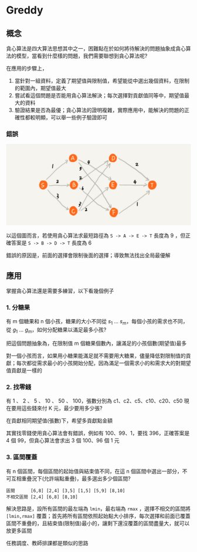 # Greddy

## 概念

貪心算法是四大算法思想其中之一，困難點在於如何將待解決的問題抽象成貪心算法的模型，當看到什麼樣的問題，我們需要聯想到貪心算法呢?

在應用的步驟上，

1. 當針對一組資料，定義了期望值與限制值，希望能從中選出幾個資料，在限制的範圍內，期望值最大
2. 嘗試看這個問題是否能用貪心算法解決；每次選擇對貢獻值同等中，期望值最大的資料
3. 驗證結果是否為最優；貪心算法的證明複雜，實際應用中，能解決的問題的正確性都較明顯，可以舉一些例子驗證即可

### 錯誤

![image-20200618220343112](./pic/image-20200618220343112.png)

以這個圖而言，若使用貪心算法求最短路徑為 `S -> A -> E -> T` 長度為 9 ，但正確答案是 `S -> B -> D -> T` 長度為 6  

錯誤的原因是，前面的選擇會限制後面的選擇；導致無法找出全局最優解

## 應用

掌握貪心算法還是需要多練習，以下看幾個例子

### 1. 分糖果

有 m 個糖果和 n 個小孩，糖果的大小不同從 $s_1$ … $s_m$，每個小孩的需求也不同，從 $g_1$ … $g_m$，如何分配糖果以滿足最多小孩?  

把這個問題抽象為，在限制值 m 個糖果個數內，讓滿足的小孩個數(期望值)最多  

對一個小孩而言，如果用小糖果能滿足就不需要用大糖果，儘量降低對限制值的貢獻；每次都從需求最小的小孩開始分配，因為滿足一個需求小的和需求大的對期望值貢獻是一樣的

### 2. 找零錢

有 1 、 2 、 5 、 10 、 50 、 100，張數分別為 c1、c2、c5、c10、c20、c50 現在要用這些錢來付 K 元，最少要用多少張?  

在貢獻相同期望值(張數)下，希望多貢獻點金額  

其實找零錢使用貪心算法會有錯誤，例如有 100、99、1，要找 396，正確答案是 4 個 99，但貪心算法會求出 3 個 100、96 個 1 元

### 3. 區間覆蓋

有 n 個區間，每個區間的起始值與結束值不同，在這 n 個區間中選出一部分，不可互相重疊況下(允許端點重疊)，最多選出多少個區間?  

```
區間      [6,8] [2,4] [3,5] [1,5] [5,9] [8,10]
不相交區間 [2,4] [6,8] [8,10]
```

解決思路是，設所有區間的最左端為 `lmin`，最右端為 `rmax` ，選擇不相交的區間將 `[lmin,rmax]` 覆蓋；首先將所有區間依照起始點大小排序，每次選擇和前面已覆蓋區間不重疊的，且結束值(限制值)最小的，讓剩下還沒覆蓋的區間盡量大，就可以放更多區間  

任務調度、教師排課都是類似的思路